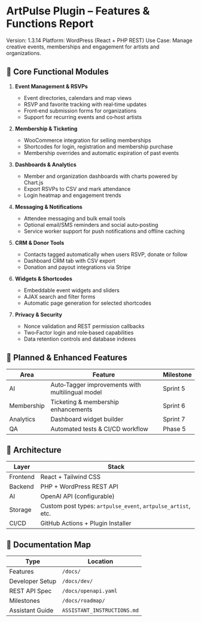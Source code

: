 # ArtPulse Plugin – Features & Functions Report

Version: 1.3.14
Platform: WordPress (React + PHP REST)
Use Case: Manage creative events, memberships and engagement for artists and organizations.

## 🔧 Core Functional Modules

1. **Event Management & RSVPs**
   - Event directories, calendars and map views
   - RSVP and favorite tracking with real‑time updates
   - Front‑end submission forms for organizations
   - Support for recurring events and co‑host artists

2. **Membership & Ticketing**
   - WooCommerce integration for selling memberships
   - Shortcodes for login, registration and membership purchase
   - Membership overrides and automatic expiration of past events

3. **Dashboards & Analytics**
   - Member and organization dashboards with charts powered by Chart.js
   - Export RSVPs to CSV and mark attendance
   - Login heatmap and engagement trends

4. **Messaging & Notifications**
   - Attendee messaging and bulk email tools
   - Optional email/SMS reminders and social auto‑posting
   - Service worker support for push notifications and offline caching

5. **CRM & Donor Tools**
   - Contacts tagged automatically when users RSVP, donate or follow
   - Dashboard CRM tab with CSV export
   - Donation and payout integrations via Stripe

6. **Widgets & Shortcodes**
   - Embeddable event widgets and sliders
   - AJAX search and filter forms
   - Automatic page generation for selected shortcodes

7. **Privacy & Security**
   - Nonce validation and REST permission callbacks
   - Two‑Factor login and role‑based capabilities
   - Data retention controls and database indexes

## 🔮 Planned & Enhanced Features

| Area | Feature | Milestone |
|------|---------|----------|
| AI | Auto‑Tagger improvements with multilingual model | Sprint 5 |
| Membership | Ticketing & membership enhancements | Sprint 6 |
| Analytics | Dashboard widget builder | Sprint 7 |
| QA | Automated tests & CI/CD workflow | Phase 5 |

## 🧱 Architecture

| Layer | Stack |
|-------|-------|
| Frontend | React + Tailwind CSS |
| Backend | PHP + WordPress REST API |
| AI | OpenAI API (configurable) |
| Storage | Custom post types: `artpulse_event`, `artpulse_artist`, etc. |
| CI/CD | GitHub Actions + Plugin Installer |

## 📁 Documentation Map

| Type | Location |
|------|---------|
| Features | `/docs/` |
| Developer Setup | `/docs/dev/` |
| REST API Spec | `/docs/openapi.yaml` |
| Milestones | `/docs/roadmap/` |
| Assistant Guide | `ASSISTANT_INSTRUCTIONS.md` |
